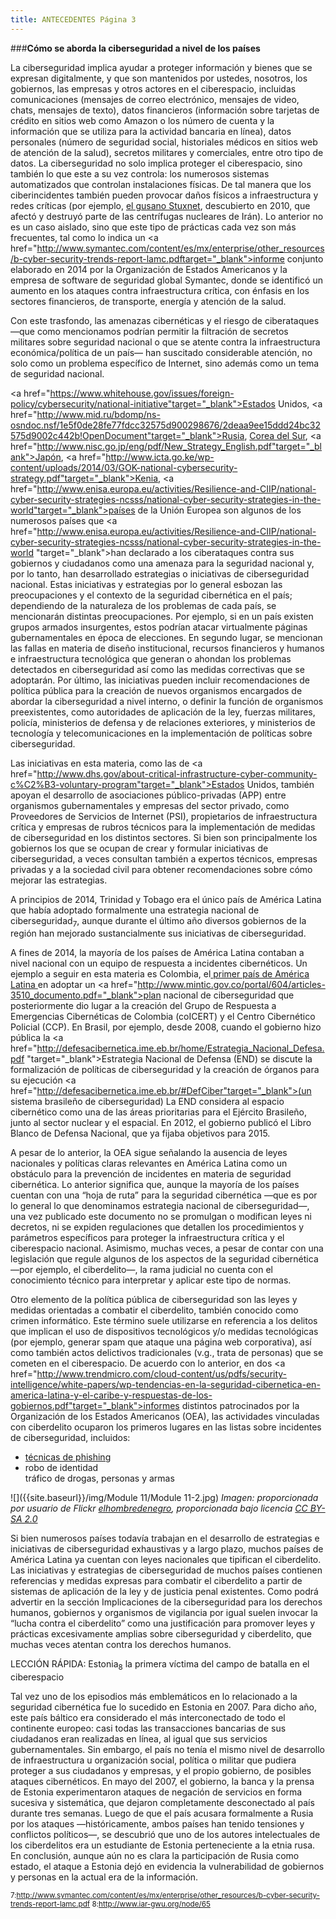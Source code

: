 ```yaml
---
title: ANTECEDENTES Página 3
---
```


###**Cómo se aborda la ciberseguridad a nivel de los países**

La ciberseguridad implica ayudar a proteger información y bienes que se expresan digitalmente, y que son mantenidos por ustedes, nosotros, los gobiernos, las empresas y otros actores en el ciberespacio, incluidas comunicaciones (mensajes de correo electrónico, mensajes de video, chats, mensajes de texto), datos financieros (información sobre tarjetas de crédito en sitios web como Amazon o los número de cuenta y la información que se utiliza para la actividad bancaria en línea), datos personales (número de seguridad social, historiales médicos en sitios web de atención de la salud), secretos militares y comerciales, entre otro tipo de datos. La ciberseguridad no solo implica proteger el ciberespacio, sino también lo que este a su vez controla: los numerosos sistemas automatizados que controlan instalaciones físicas.
 De tal manera que los ciberincidentes también pueden provocar daños físicos a infraestructura y redes críticas (por ejemplo, <a href="//https://es.wikipedia.org/wiki/Stuxnet" target="_blank">el gusano Stuxnet</a>, descubierto en 2010, que afectó y destruyó parte de las centrífugas nucleares de Irán). Lo anterior no es un caso aislado, sino que este tipo de prácticas cada vez son más frecuentes, tal como lo indica un <a href="http://www.symantec.com/content/es/mx/enterprise/other_resources/b-cyber-security-trends-report-lamc.pdftarget="_blank">informe conjunto</a></a> elaborado en 2014 por la Organización de Estados Americanos y la empresa de software de seguridad global Symantec, donde se identificó un aumento en los ataques contra infraestructura crítica, con énfasis en los sectores financieros, de transporte, energía y atención de la salud.

Con este trasfondo, las amenazas cibernéticas y el riesgo de ciberataques —que como mencionamos podrían permitir la filtración de secretos militares sobre seguridad nacional o que se atente contra la infraestructura económica/política de un país— han suscitado considerable atención, no solo como un problema específico de Internet, sino además como un tema de seguridad nacional.

<a href="https://www.whitehouse.gov/issues/foreign-policy/cybersecurity/national-initiative"target="_blank">Estados Unidos</a>,
<a href="http://www.mid.ru/bdomp/ns-osndoc.nsf/1e5f0de28fe77fdcc32575d900298676/2deaa9ee15ddd24bc32575d9002c442b!OpenDocument"target="_blank">Rusia</a>, 
<a href="https://ccdcoe.org/strategies-policies.html" target="_blank">Corea del Sur</a>, <a href="http://www.nisc.go.jp/eng/pdf/New_Strategy_English.pdf"target="_blank">Japón</a>, <a href="http://www.icta.go.ke/wp-content/uploads/2014/03/GOK-national-cybersecurity-strategy.pdf"target="_blank">Kenia</a>,
<a href="http://www.enisa.europa.eu/activities/Resilience-and-CIIP/national-cyber-security-strategies-ncsss/national-cyber-security-strategies-in-the-world"target="_blank">países de la Unión Europea</a>
son algunos de los numerosos países que <a href="http://www.enisa.europa.eu/activities/Resilience-and-CIIP/national-cyber-security-strategies-ncsss/national-cyber-security-strategies-in-the-world "target="_blank">han declarado</a> a los ciberataques contra sus gobiernos y ciudadanos como una amenaza para la seguridad nacional y, por lo tanto, han desarrollado estrategias o iniciativas de ciberseguridad nacional. Estas iniciativas y estrategias por lo general esbozan las preocupaciones y el contexto de la seguridad cibernética en el país; dependiendo de la naturaleza de los problemas de cada país, se mencionarán distintas preocupaciones. Por ejemplo, si en un país existen grupos armados insurgentes, estos podrían atacar virtualmente páginas gubernamentales en época de elecciones. En segundo lugar, se mencionan las fallas en materia de diseño institucional, recursos financieros y humanos e infraestructura tecnológica que generan o ahondan los problemas detectados en ciberseguridad así como las medidas correctivas que se adoptarán. Por último, las iniciativas pueden incluir recomendaciones de política pública para la creación de nuevos organismos encargados de abordar la ciberseguridad a nivel interno, o definir la función de organismos preexistentes, como autoridades de aplicación de la ley, fuerzas militares, policía, ministerios de defensa y de relaciones exteriores, y ministerios de tecnología y telecomunicaciones en la implementación de políticas sobre ciberseguridad. 
  
Las iniciativas en esta materia, como las de <a href="http://www.dhs.gov/about-critical-infrastructure-cyber-community-c%C2%B3-voluntary-program"target="_blank">Estados Unidos</a>, también apoyan el desarrollo de asociaciones público-privadas (APP) entre organismos gubernamentales y empresas del sector privado, como Proveedores de Servicios de Internet (PSI), propietarios de infraestructura crítica y empresas de rubros técnicos para la implementación de medidas de ciberseguridad en los distintos sectores. Si bien son principalmente los gobiernos los que se ocupan de crear y formular iniciativas de ciberseguridad, a veces consultan también a expertos técnicos, empresas privadas y a la sociedad civil para obtener recomendaciones sobre cómo mejorar las estrategias. 

A principios de 2014, Trinidad y Tobago era el único país de América Latina que había adoptado formalmente una estrategia nacional de ciberseguridad<sub>7</sub>, aunque durante el último año diversos gobiernos de la región han mejorado sustancialmente sus iniciativas de ciberseguridad. 

A fines de 2014, la mayoría de los países de América Latina contaban a nivel nacional con un equipo de respuesta a incidentes cibernéticos. Un ejemplo a seguir en esta materia es Colombia, el<a href="https://freedomhouse.org/report/freedom-net/2014/colombia"> primer país de América Latina </a>
en adoptar un <a href="http://www.mintic.gov.co/portal/604/articles-3510_documento.pdf="_blank">plan nacional de ciberseguridad</a>
que posteriormente dio lugar a la creación del Grupo de Respuesta a Emergencias Cibernéticas de Colombia (coICERT) y el Centro Cibernético Policial (CCP). En Brasil, por ejemplo, desde 2008, cuando el gobierno hizo pública la
<a href="http://defesacibernetica.ime.eb.br/home/Estrategia_Nacional_Defesa.pdf "target="_blank">Estrategia Nacional de Defensa (END) </a>
se discute la formalización de políticas de ciberseguridad y la creación de órganos para su ejecución <a href="http://defesacibernetica.ime.eb.br/#DefCiber"target="_blank">(un sistema brasileño de ciberseguridad)</a>
La END considera al espacio cibernético como una de las áreas prioritarias para el Ejército Brasileño, junto al sector nuclear y el espacial. En 2012, el gobierno publicó el Libro Blanco de Defensa Nacional, que ya fijaba objetivos para 2015. 

A pesar de lo anterior, la OEA sigue señalando la ausencia de leyes nacionales y políticas claras relevantes en América Latina como un obstáculo para la prevención de incidentes en materia de seguridad cibernética. Lo anterior significa que, aunque la mayoría de los países cuentan con una “hoja de ruta” para la seguridad cibernética —que es por lo general lo que denominamos estrategia nacional de ciberseguridad—, una vez publicado este documento no se promulgan o modifican leyes ni decretos, ni se expiden regulaciones que detallen los procedimientos y parámetros específicos para proteger la infraestructura crítica y el ciberespacio nacional. Asimismo, muchas veces, a pesar de contar con una legislación que regule algunos de los aspectos de la seguridad cibernética —por ejemplo, el ciberdelito—, la rama judicial no cuenta con el conocimiento técnico para interpretar y aplicar este tipo de normas.

Otro elemento de la política pública de ciberseguridad son las leyes y medidas orientadas a combatir el ciberdelito, también conocido como crimen informático. Este término suele utilizarse en referencia a los delitos que implican el uso de dispositivos tecnológicos y/o medidas tecnológicas (por ejemplo, generar spam que ataque una página web corporativa), así como también actos delictivos tradicionales (v.g., trata de personas) que se cometen en el ciberespacio. 
De acuerdo con lo anterior, en dos <a href="http://www.trendmicro.com/cloud-content/us/pdfs/security-intelligence/white-papers/wp-tendencias-en-la-seguridad-cibernetica-en-america-latina-y-el-caribe-y-respuestas-de-los-gobiernos.pdf"target="_blank">informes distintos</a>
patrocinados por la Organización de los Estados Americanos (OEA), las actividades vinculadas con ciberdelito ocuparon los primeros lugares en las listas sobre incidentes de ciberseguridad, incluidos:

<ul><li><a href="http://www.internetlab.es/post/2478/el-phishing/="_blank">técnicas de phishing</a></li>
<li>robo de identidad</li> 
</li> tráfico de drogas, personas y armas</li></ul> 

![]({{site.baseurl}}/img/Module 11/Module 11-2.jpg)
*Imagen: proporcionada por usuario de Flickr <a href="https://www.flickr.com/photos/77519207@N02/">elhombredenegro</a>, proporcionada bajo licencia <a href="https://creativecommons.org/licenses/by-sa/2.0/" target="_blank">CC BY-SA 2.0</a>*

Si bien numerosos países todavía trabajan en el desarrollo de estrategias e iniciativas de ciberseguridad exhaustivas y a largo plazo, muchos países de América Latina ya cuentan con leyes nacionales que tipifican el
ciberdelito. Las iniciativas y estrategias de ciberseguridad de muchos países contienen referencias y medidas expresas para combatir el ciberdelito a partir de sistemas de aplicación de la ley y de justicia penal existentes. Como podrá advertir en la sección Implicaciones de la ciberseguridad para los derechos humanos, gobiernos y organismos de vigilancia por igual suelen invocar la “lucha contra el ciberdelito” como una justificación para promover leyes y prácticas excesivamente amplias sobre ciberseguridad y ciberdelito, que muchas veces atentan contra los derechos humanos.

LECCIÓN RÁPIDA: Estonia<sub>8</sub> la primera víctima del campo de batalla en el ciberespacio

Tal vez uno de los episodios más emblemáticos en lo relacionado a la seguridad cibernética fue lo sucedido en Estonia en 2007. Para dicho año, este país báltico era considerado el más interconectado de todo el continente europeo: casi todas las transacciones bancarias de sus ciudadanos eran realizadas en línea, al igual que sus servicios gubernamentales. Sin embargo, el país no tenía el mismo nivel de desarrollo de infraestructura u organización social, política o militar que pudiera proteger a sus ciudadanos y empresas, y el propio gobierno, de posibles ataques cibernéticos. En mayo del 2007, el gobierno, la banca y la prensa de Estonia experimentaron ataques de negación de servicios en forma sucesiva y sistemática, que dejaron completamente desconectado al país durante tres semanas. Luego de que el país acusara formalmente a Rusia por los ataques —históricamente, ambos países han tenido tensiones y conflictos políticos—, se descubrió que uno de los autores intelectuales de los ciberdelitos era un estudiante de Estonia perteneciente a la etnia rusa. En conclusión, aunque aún no es clara la participación de Rusia como estado, el ataque a Estonia dejó en evidencia la vulnerabilidad de gobiernos y personas en la actual era de la información.

<sub> 7:<a href="http://www.symantec.com/content/es/mx/enterprise/other_resources/b-cyber-security-trends-report-lamc.pdf" target="_blank">http://www.symantec.com/content/es/mx/enterprise/other_resources/b-cyber-security-trends-report-lamc.pdf</a>
</sub>
<sub> 8:<a href="http://www.iar-gwu.org/node/65" target="_blank">http://www.iar-gwu.org/node/65</a></sub>
